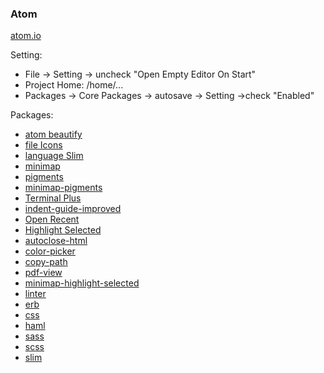 ### Atom

[atom.io](https://atom.io/)

Setting:

* File -> Setting -> uncheck "Open Empty Editor On Start"
* Project Home: /home/...
* Packages -> Core Packages -> autosave -> Setting ->check "Enabled"

Packages:

* [atom beautify](https://atom.io/packages/atom-beautify)
* [file Icons](https://atom.io/packages/file-icons)
* [language Slim](https://atom.io/packages/language-slim)
* [minimap](https://atom.io/packages/minimap)
* [pigments](https://atom.io/packages/pigments)
* [minimap-pigments](https://atom.io/packages/minimap-pigments)
* [Terminal Plus](https://atom.io/packages/terminal-plus)
* [indent-guide-improved](https://atom.io/packages/indent-guide-improved)
* [Open Recent](https://atom.io/packages/open-recent)
* [Highlight Selected](https://atom.io/packages/highlight-selected)
* [autoclose-html](https://atom.io/packages/autoclose-html)
* [color-picker](https://atom.io/packages/color-picker)
* [copy-path](https://atom.io/packages/copy-path)
* [pdf-view](https://atom.io/packages/pdf-view)
* [minimap-highlight-selected](https://atom.io/packages/minimap-highlight-selected)
* [linter](https://atom.io/packages/linter)
* [erb](https://atom.io/packages/linter-erb)
* [css](https://atom.io/packages/linter-csslint)
* [haml](https://atom.io/packages/linter-haml)
* [sass](https://atom.io/packages/linter-sass-lint)
* [scss](https://atom.io/packages/linter-scss-lint)
* [slim](https://atom.io/packages/linter-slim)